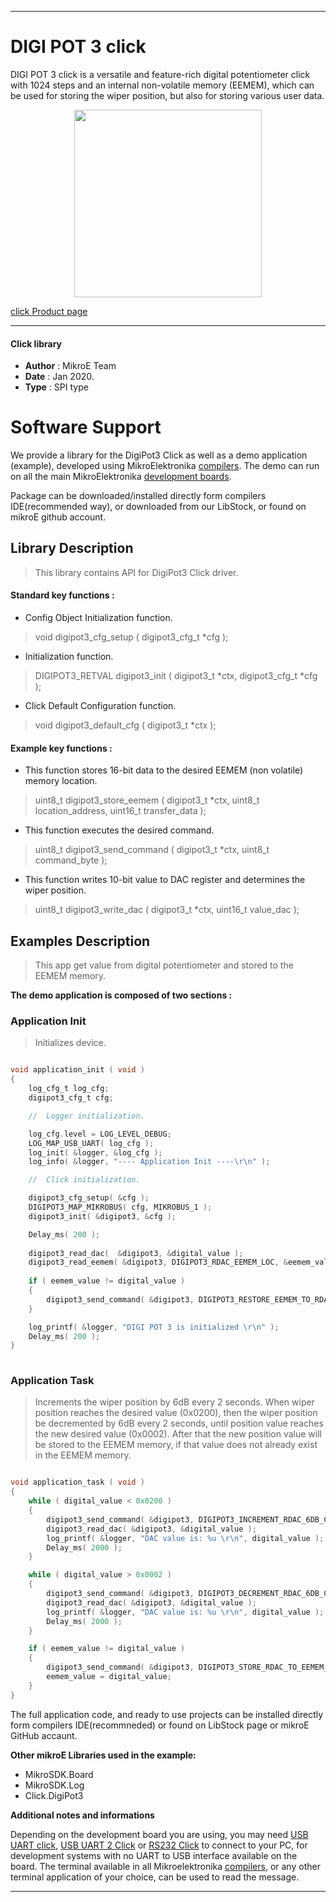 

---
# DIGI POT 3 click

DIGI POT 3 click is a versatile and feature-rich digital potentiometer click with 1024 steps and an internal non-volatile memory (EEMEM), which can be used for storing the wiper position, but also for storing various user data.

<p align="center">
  <img src="https://download.mikroe.com/images/click_for_ide/digipot3_click.png" height=300px>
</p>


[click Product page](https://www.mikroe.com/digi-pot-3-click)

---


#### Click library 

- **Author**        : MikroE Team
- **Date**          : Jan 2020.
- **Type**          : SPI type


# Software Support

We provide a library for the DigiPot3 Click 
as well as a demo application (example), developed using MikroElektronika 
[compilers](https://shop.mikroe.com/compilers). 
The demo can run on all the main MikroElektronika [development boards](https://shop.mikroe.com/development-boards).

Package can be downloaded/installed directly form compilers IDE(recommended way), or downloaded from our LibStock, or found on mikroE github account. 

## Library Description

> This library contains API for DigiPot3 Click driver.

#### Standard key functions :

- Config Object Initialization function.
> void digipot3_cfg_setup ( digipot3_cfg_t *cfg ); 
 
- Initialization function.
> DIGIPOT3_RETVAL digipot3_init ( digipot3_t *ctx, digipot3_cfg_t *cfg );

- Click Default Configuration function.
> void digipot3_default_cfg ( digipot3_t *ctx );


#### Example key functions :

- This function stores 16-bit data to the desired EEMEM (non volatile) memory location.
> uint8_t digipot3_store_eemem ( digipot3_t *ctx, uint8_t location_address, uint16_t transfer_data );
 
- This function executes the desired command.
> uint8_t digipot3_send_command ( digipot3_t *ctx, uint8_t command_byte );

- This function writes 10-bit value to DAC register and determines the wiper position.
> uint8_t digipot3_write_dac ( digipot3_t *ctx, uint16_t value_dac );

## Examples Description

> This app get value from digital potentiometer and stored to the EEMEM memory.

**The demo application is composed of two sections :**

### Application Init 

> Initializes device.

```c

void application_init ( void )
{
    log_cfg_t log_cfg;
    digipot3_cfg_t cfg;

    //  Logger initialization.

    log_cfg.level = LOG_LEVEL_DEBUG;
    LOG_MAP_USB_UART( log_cfg );
    log_init( &logger, &log_cfg );
    log_info( &logger, "---- Application Init ----\r\n" );

    //  Click initialization.

    digipot3_cfg_setup( &cfg );
    DIGIPOT3_MAP_MIKROBUS( cfg, MIKROBUS_1 );
    digipot3_init( &digipot3, &cfg );

    Delay_ms( 200 );
    
    digipot3_read_dac(  &digipot3, &digital_value );
    digipot3_read_eemem( &digipot3, DIGIPOT3_RDAC_EEMEM_LOC, &eemem_value );
    
    if ( eemem_value != digital_value )
    {
        digipot3_send_command( &digipot3, DIGIPOT3_RESTORE_EEMEM_TO_RDAC_COMM );
    }

    log_printf( &logger, "DIGI POT 3 is initialized \r\n" );
    Delay_ms( 200 );
}
  
```

### Application Task

> Increments the wiper position by 6dB every 2 seconds. When wiper position
> reaches the desired value (0x0200), then the wiper position be decremented by 6dB every 2 seconds, until position 
> value reaches the new desired value (0x0002). After that the new position value will be stored to the EEMEM memory,
> if that value does not already exist in the EEMEM memory.

```c

void application_task ( void )
{
    while ( digital_value < 0x0200 )
    {
        digipot3_send_command( &digipot3, DIGIPOT3_INCREMENT_RDAC_6DB_COMM );
        digipot3_read_dac( &digipot3, &digital_value );
        log_printf( &logger, "DAC value is: %u \r\n", digital_value );
        Delay_ms( 2000 );
    }

    while ( digital_value > 0x0002 )
    {
        digipot3_send_command( &digipot3, DIGIPOT3_DECREMENT_RDAC_6DB_COMM );
        digipot3_read_dac( &digipot3, &digital_value );
        log_printf( &logger, "DAC value is: %u \r\n", digital_value );
        Delay_ms( 2000 );
    }

    if ( eemem_value != digital_value )
    {
        digipot3_send_command( &digipot3, DIGIPOT3_STORE_RDAC_TO_EEMEM_COMM );
        eemem_value = digital_value;
    }
} 

```

The full application code, and ready to use projects can be  installed directly form compilers IDE(recommneded) or found on LibStock page or mikroE GitHub accaunt.

**Other mikroE Libraries used in the example:** 

- MikroSDK.Board
- MikroSDK.Log
- Click.DigiPot3

**Additional notes and informations**

Depending on the development board you are using, you may need 
[USB UART click](https://shop.mikroe.com/usb-uart-click), 
[USB UART 2 Click](https://shop.mikroe.com/usb-uart-2-click) or 
[RS232 Click](https://shop.mikroe.com/rs232-click) to connect to your PC, for 
development systems with no UART to USB interface available on the board. The 
terminal available in all Mikroelektronika 
[compilers](https://shop.mikroe.com/compilers), or any other terminal application 
of your choice, can be used to read the message.



---

